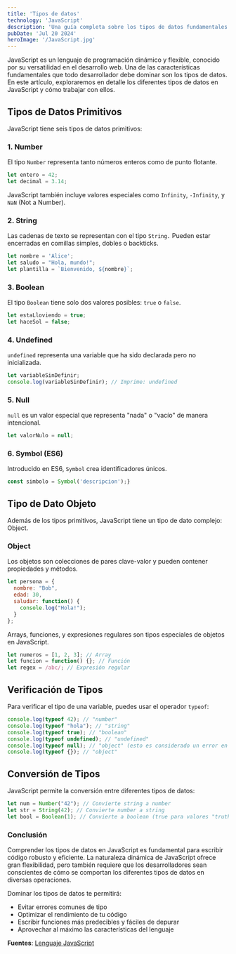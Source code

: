 ```yaml
---
title: 'Tipos de datos'
technology: 'JavaScript'
description: 'Una guía completa sobre los tipos de datos fundamentales en JavaScript'
pubDate: 'Jul 20 2024'
heroImage: '/JavaScript.jpg'
---
```

JavaScript es un lenguaje de programación dinámico y flexible, conocido por su versatilidad en el desarrollo web. Una de las características fundamentales que todo desarrollador debe dominar son los tipos de datos. En este artículo, exploraremos en detalle los diferentes tipos de datos en JavaScript y cómo trabajar con ellos.

## Tipos de Datos Primitivos
JavaScript tiene seis tipos de datos primitivos:

### 1. Number
El tipo `Number` representa tanto números enteros como de punto flotante.
```javascript
let entero = 42;
let decimal = 3.14;
```
JavaScript también incluye valores especiales como `Infinity`, `-Infinity`, y `NaN` (Not a Number).

### 2. String
Las cadenas de texto se representan con el tipo `String.` Pueden estar encerradas en comillas simples, dobles o backticks.
```javascript
let nombre = 'Alice';
let saludo = "Hola, mundo!";
let plantilla = `Bienvenido, ${nombre}`;
```

### 3. Boolean
El tipo `Boolean` tiene solo dos valores posibles: `true` o `false`.
```javascript
let estaLloviendo = true;
let haceSol = false;
```

### 4. Undefined
`undefined` representa una variable que ha sido declarada pero no inicializada.

```javascript
let variableSinDefinir;
console.log(variableSinDefinir); // Imprime: undefined
```
### 5. Null
`null` es un valor especial que representa "nada" o "vacío" de manera intencional.

```javascript
let valorNulo = null;
```

### 6. Symbol (ES6)
Introducido en ES6, `Symbol` crea identificadores únicos.

```javascript
const simbolo = Symbol('descripcion');}
```

## Tipo de Dato Objeto
Además de los tipos primitivos, JavaScript tiene un tipo de dato complejo: Object.

### Object
Los objetos son colecciones de pares clave-valor y pueden contener propiedades y métodos.

```javascript
let persona = {
  nombre: "Bob",
  edad: 30,
  saludar: function() {
    console.log("Hola!");
  }
};
```
Arrays, funciones, y expresiones regulares son tipos especiales de objetos en JavaScript.
```javascript
let numeros = [1, 2, 3]; // Array
let funcion = function() {}; // Función
let regex = /abc/; // Expresión regular
```

## Verificación de Tipos
Para verificar el tipo de una variable, puedes usar el operador `typeof`:

```javascript
console.log(typeof 42); // "number"
console.log(typeof "hola"); // "string"
console.log(typeof true); // "boolean"
console.log(typeof undefined); // "undefined"
console.log(typeof null); // "object" (esto es considerado un error en JavaScript)
console.log(typeof {}); // "object"
```

## Conversión de Tipos
JavaScript permite la conversión entre diferentes tipos de datos:
```javascript
let num = Number("42"); // Convierte string a number
let str = String(42); // Convierte number a string
let bool = Boolean(1); // Convierte a boolean (true para valores "truthy", false para "falsy")
```

### Conclusión
Comprender los tipos de datos en JavaScript es fundamental para escribir código robusto y eficiente. La naturaleza dinámica de JavaScript ofrece gran flexibilidad, pero también requiere que los desarrolladores sean conscientes de cómo se comportan los diferentes tipos de datos en diversas operaciones.

Dominar los tipos de datos te permitirá:

- Evitar errores comunes de tipo
- Optimizar el rendimiento de tu código
- Escribir funciones más predecibles y fáciles de depurar
- Aprovechar al máximo las características del lenguaje

**Fuentes**: <a href="https://lenguajejs.com/javascript/tipos/que-son/" target="_blank">Lenguaje JavaScript</a>